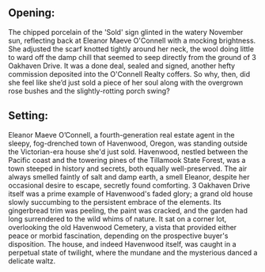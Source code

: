 ## Opening:

The chipped porcelain of the 'Sold' sign glinted in the watery November sun, reflecting back at Eleanor Maeve O'Connell with a mocking brightness. She adjusted the scarf knotted tightly around her neck, the wool doing little to ward off the damp chill that seemed to seep directly from the ground of 3 Oakhaven Drive. It was a done deal, sealed and signed, another hefty commission deposited into the O'Connell Realty coffers. So why, then, did she feel like she’d just sold a piece of her soul along with the overgrown rose bushes and the slightly-rotting porch swing?

## Setting:

Eleanor Maeve O’Connell, a fourth-generation real estate agent in the sleepy, fog-drenched town of Havenwood, Oregon, was standing outside the Victorian-era house she'd just sold. Havenwood, nestled between the Pacific coast and the towering pines of the Tillamook State Forest, was a town steeped in history and secrets, both equally well-preserved. The air always smelled faintly of salt and damp earth, a smell Eleanor, despite her occasional desire to escape, secretly found comforting. 3 Oakhaven Drive itself was a prime example of Havenwood's faded glory; a grand old house slowly succumbing to the persistent embrace of the elements. Its gingerbread trim was peeling, the paint was cracked, and the garden had long surrendered to the wild whims of nature. It sat on a corner lot, overlooking the old Havenwood Cemetery, a vista that provided either peace or morbid fascination, depending on the prospective buyer's disposition. The house, and indeed Havenwood itself, was caught in a perpetual state of twilight, where the mundane and the mysterious danced a delicate waltz.
